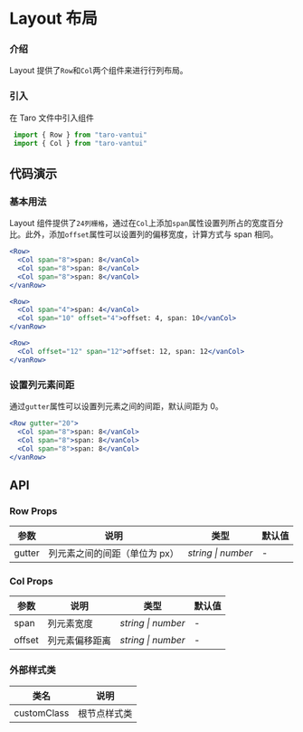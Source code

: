 # Layout 布局

### 介绍

Layout 提供了`Row`和`Col`两个组件来进行行列布局。

### 引入

在 Taro 文件中引入组件

```js
 import { Row } from "taro-vantui"
 import { Col } from "taro-vantui" 
```

## 代码演示

### 基本用法

Layout 组件提供了`24列栅格`，通过在`Col`上添加`span`属性设置列所占的宽度百分比。此外，添加`offset`属性可以设置列的偏移宽度，计算方式与 span 相同。

```jsx
<Row>
  <Col span="8">span: 8</vanCol>
  <Col span="8">span: 8</vanCol>
  <Col span="8">span: 8</vanCol>
</vanRow>

<Row>
  <Col span="4">span: 4</vanCol>
  <Col span="10" offset="4">offset: 4, span: 10</vanCol>
</vanRow>

<Row>
  <Col offset="12" span="12">offset: 12, span: 12</vanCol>
</vanRow> 
```

### 设置列元素间距

通过`gutter`属性可以设置列元素之间的间距，默认间距为 0。

```jsx
<Row gutter="20">
  <Col span="8">span: 8</vanCol>
  <Col span="8">span: 8</vanCol>
  <Col span="8">span: 8</vanCol>
</vanRow> 
```

## API

### Row Props

| 参数   | 说明                          | 类型               | 默认值 |
| ------ | ----------------------------- | ------------------ | ------ |
| gutter | 列元素之间的间距（单位为 px） | _string \| number_ | -      |

### Col Props

| 参数   | 说明           | 类型               | 默认值 |
| ------ | -------------- | ------------------ | ------ |
| span   | 列元素宽度     | _string \| number_ | -      |
| offset | 列元素偏移距离 | _string \| number_ | -      |

### 外部样式类

| 类名         | 说明         |
| ------------ | ------------ |
| customClass | 根节点样式类 |
